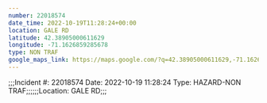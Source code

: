 ```yaml
---
number: 22018574
date_time: 2022-10-19T11:28:24+00:00
location: GALE RD
latitude: 42.38905000611629
longitude: -71.1626859285678
type: NON TRAF
google_maps_link: https://maps.google.com/?q=42.38905000611629,-71.1626859285678
---
```


;;;Incident #: 22018574  Date: 2022-10-19 11:28:24  Type: HAZARD-NON TRAF;;;;;;Location: GALE RD;;;
